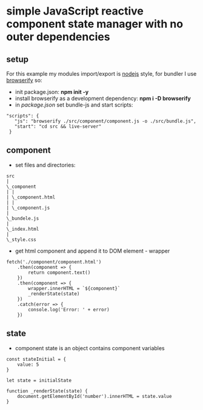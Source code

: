 # simple JavaScript reactive component state manager with no outer dependencies

## **setup**

For this example my modules import/export is [nodejs](https://nodejs.org/) style, for bundler I use [browserify](http://browserify.org/) so:
- init package.json: **npm init -y** 
- install browserify as a development dependency: 
 **npm i -D browserify**
 - in *package.json* set bundle-js and start scripts:

 ```
 "scripts": {
    "js": "browserify ./src/component/component.js -o ./src/bundle.js",
    "start": "cd src && live-server"
  }
 ```
 
## **component**
 - set files and directories:

```
src
|
\_component
| |
| \_component.html
| |
| \_component.js
|
\_bundele.js
|
\_index.html
|
\_style.css
```

- get html component and append it to DOM element - wrapper

```
fetch('./component/component.html')
    .then(component => {
        return component.text()
    })
    .then(component => {
        wrapper.innerHTML = `${component}`
        _renderState(state)
    })
    .catch(error => {
        console.log('Error: ' + error)
    })
```

## state

- component state is an object contains component variables
```
const stateInitial = {
    value: 5
}

let state = initialState
```

```
function _renderState(state) {
    document.getElementById('number').innerHTML = state.value
}
```